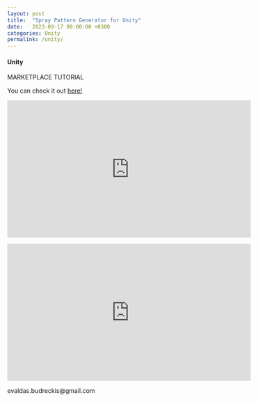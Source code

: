 ```yaml
---
layout: post
title:  "Spray Pattern Generator for Unity"
date:   2023-09-17 00:00:00 +0300
categories: Unity
permalink: /unity/
---
```


<h4>Unity</h4>
MARKETPLACE
TUTORIAL
<p>You can check it out <a href="FOR UNITY">here!</a></p>
  <iframe width="560" height="315" src="https://www.youtube.com/embed/YPk4qQXghsA?si=DN4WgWSYLVt_q6Hs" frameborder="0" allow="accelerometer; autoplay; encrypted-media; gyroscope; picture-in-picture" allowfullscreen></iframe>
</p>
<p>
  <iframe width="560" height="315" src="https://www.youtube.com/embed/xPEmaJfDOT0?si=ChF1GV_xbf5PF9iJ" frameborder="0" allow="accelerometer; autoplay; encrypted-media; gyroscope; picture-in-picture" allowfullscreen></iframe>
</p>



<p>
  evaldas.budreckis@gmail.com
</p>
